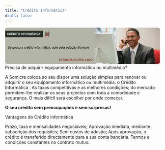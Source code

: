 ```yaml
---
title: "Crédito Informática"
draft: false
---
```

![creditoinformatica](/creditoinformatica.png)  
Precisa de adquirir equipamento informático ou multimédia?

A Somicre coloca ao seu dispor uma solução simples para renovar ou adquirir o seu equipamento informático ou multimédia: o Crédito Informática . As taxas competitivas e as melhores condições; do mercado  permitem-lhe realizar os seus projectos com toda a comodidade e segurança. O mais difícil será escolher por onde começar.

**O seu crédito sem preocupações e sem surpresas!**


Vantagens do Crédito Informática

Prazo, taxa e mensalidades negociáveis;
Aprovação imediata, mediante subscrição dos requisites;
Sem custos de adesão;
Após aprovação, o crédito é transferido directamente para a sua conta bancária.
Termos e condições constantes no contrato mutuo.